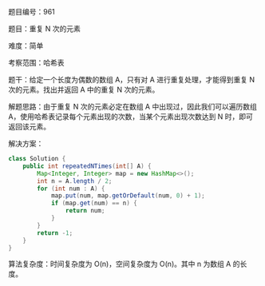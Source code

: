 题目编号：961

题目：重复 N 次的元素

难度：简单

考察范围：哈希表

题干：给定一个长度为偶数的数组 A，只有对 A 进行重复处理，才能得到重复 N 次的元素。找出并返回 A 中的重复 N 次的元素。

解题思路：由于重复 N 次的元素必定在数组 A 中出现过，因此我们可以遍历数组 A，使用哈希表记录每个元素出现的次数，当某个元素出现次数达到 N 时，即可返回该元素。

解决方案：

```java
class Solution {
    public int repeatedNTimes(int[] A) {
        Map<Integer, Integer> map = new HashMap<>();
        int n = A.length / 2;
        for (int num : A) {
            map.put(num, map.getOrDefault(num, 0) + 1);
            if (map.get(num) == n) {
                return num;
            }
        }
        return -1;
    }
}
```

算法复杂度：时间复杂度为 O(n)，空间复杂度为 O(n)。其中 n 为数组 A 的长度。